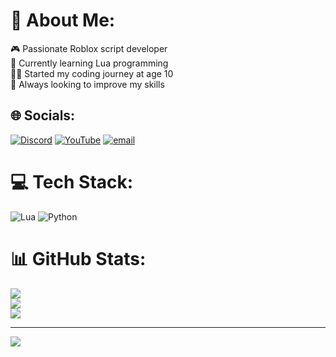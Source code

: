 # 💫 About Me:
🎮 Passionate Roblox script developer<br>🌱 Currently learning Lua programming<br>👨‍💻 Started my coding journey at age 10<br>🚀 Always looking to improve my skills


## 🌐 Socials:
[![Discord](https://img.shields.io/badge/Discord-%237289DA.svg?logo=discord&logoColor=white)](https://discord.gg/https://discord.gg/EWECJqty9D) [![YouTube](https://img.shields.io/badge/YouTube-%23FF0000.svg?logo=YouTube&logoColor=white)](https://youtube.com/@https://youtube.com/@Zpher_ML) [![email](https://img.shields.io/badge/Email-D14836?logo=gmail&logoColor=white)](mailto:zypher728@gmail.com) 

# 💻 Tech Stack:
![Lua](https://img.shields.io/badge/lua-%232C2D72.svg?style=for-the-badge&logo=lua&logoColor=white) ![Python](https://img.shields.io/badge/python-3670A0?style=for-the-badge&logo=python&logoColor=ffdd54)
# 📊 GitHub Stats:
![](https://github-readme-stats.vercel.app/api?username=XCL-Zypher&theme=dark&hide_border=false&include_all_commits=false&count_private=false)<br/>
![](https://nirzak-streak-stats.vercel.app/?user=XCL-Zypher&theme=dark&hide_border=false)<br/>
![](https://github-readme-stats.vercel.app/api/top-langs/?username=XCL-Zypher&theme=dark&hide_border=false&include_all_commits=false&count_private=false&layout=compact)

---
[![](https://visitcount.itsvg.in/api?id=XCL-Zypher&icon=0&color=0)](https://visitcount.itsvg.in)

<!-- Proudly created with GPRM ( https://gprm.itsvg.in ) -->
